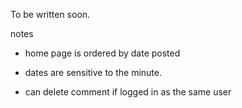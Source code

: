 To be written soon.


notes

- home page is ordered by date posted


- dates are sensitive to the minute. 

- can delete comment if logged in as the same user



